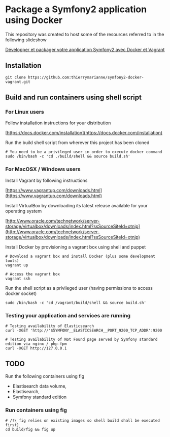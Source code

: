 # Package a Symfony2 application using Docker

This repository was created to host some of the resources referred to in the following slideshow

[Développer et packager votre application Symfony2 avec Docker et Vagrant](https://speakerdeck.com/thierrymarianne/developper-et-packager-une-application-symfony2-avec-docker)

## Installation

    git clone https://github.com:thierrymarianne/symfony2-docker-vagrant.git

## Build and run containers using shell script

### For Linux users

Follow installation instructions for your distribution

[https://docs.docker.com/installation](https://docs.docker.com/installation)

Run the build shell script from wherever this project has been cloned

    # You need to be a privileged user in order to execute docker command
    sudo /bin/bash -c 'cd ./build/shell && source build.sh'

### For MacOSX / Windows users

Install Vagrant by following instructions

[https://www.vagrantup.com/downloads.html](https://www.vagrantup.com/downloads.html)

Install VirtualBox by downloading its latest release available for your operating system

[http://www.oracle.com/technetwork/server-storage/virtualbox/downloads/index.html?ssSourceSiteId=otnjp](http://www.oracle.com/technetwork/server-storage/virtualbox/downloads/index.html?ssSourceSiteId=otnjp)

Install Docker by provisioning a vagrant box using shell and puppet

    # Download a vagrant box and install Docker (plus some development tools)
    vagrant up

    # Access the vagrant box
    vagrant ssh

Run the shell script as a privileged user (having permissions to access docker socket)

    sudo /bin/bash -c 'cd /vagrant/build/shell && source build.sh'

### Testing your application and services are running

    # Testing availability of Elasticsearch
    curl -XGET 'http://'$SYMFONY__ELASTICSEARCH__PORT_9200_TCP_ADDR':9200

    # Testing availability of Not Found page served by Symfony standard edition via nginx / php-fpm
    curl -XGET http://127.0.0.1

## TODO

Run the following containers using fig
 * Elastisearch data volume,
 * Elastisearch,
 * Symfony standard edition

### Run containers using fig

    # /!\ fig relies on existing images so shell build shall be executed first)
    cd build/fig && fig up
